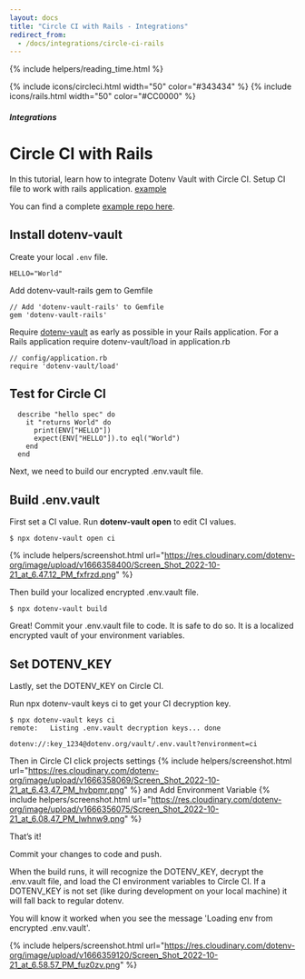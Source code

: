 ```yaml
---
layout: docs
title: "Circle CI with Rails - Integrations"
redirect_from:
  - /docs/integrations/circle-ci-rails
---
```


{% include helpers/reading_time.html %}

{% include icons/circleci.html width="50" color="#343434" %}
{% include icons/rails.html width="50" color="#CC0000" %}

##### Integrations

# Circle CI with Rails

In this tutorial, learn how to integrate Dotenv Vault with Circle CI. Setup CI file to work with rails application. [example](https://github.com/dotenv-org/integration-example-circleci/blob/master/.circleci/config.yml)

You can find a complete [example repo here](https://github.com/dotenv-org/integration-example-circleci).

## Install dotenv-vault

Create your local `.env` file.

```
HELLO="World"
```

Add dotenv-vault-rails gem to Gemfile
```
// Add 'dotenv-vault-rails' to Gemfile
gem 'dotenv-vault-rails'
```

Require [dotenv-vault](https://github.com/dotenv-org/dotenv-vault-ruby) as early as possible in your Rails application. For a Rails application require dotenv-vault/load in application.rb

```
// config/application.rb
require 'dotenv-vault/load'
```

## Test for Circle CI
```
  describe "hello spec" do
    it "returns World" do
      print(ENV["HELLO"])
      expect(ENV["HELLO"]).to eql("World")
    end
  end
```

Next, we need to build our encrypted .env.vault file.

## Build .env.vault

First set a CI value. Run **dotenv-vault open** to edit CI values.

```
$ npx dotenv-vault open ci
```

{% include helpers/screenshot.html url="https://res.cloudinary.com/dotenv-org/image/upload/v1666358400/Screen_Shot_2022-10-21_at_6.47.12_PM_fxfrzd.png" %}

Then build your localized encrypted .env.vault file.

```
$ npx dotenv-vault build
```

Great! Commit your .env.vault file to code. It is safe to do so. It is a localized encrypted vault of your environment variables.

## Set DOTENV_KEY

Lastly, set the DOTENV_KEY on Circle CI.

Run npx dotenv-vault keys ci to get your CI decryption key.

```
$ npx dotenv-vault keys ci
remote:   Listing .env.vault decryption keys... done

dotenv://:key_1234@dotenv.org/vault/.env.vault?environment=ci
```

Then in Circle CI click projects settings
{% include helpers/screenshot.html url="https://res.cloudinary.com/dotenv-org/image/upload/v1666358069/Screen_Shot_2022-10-21_at_6.43.47_PM_hvbpmr.png" %} and Add Environment Variable
{% include helpers/screenshot.html url="https://res.cloudinary.com/dotenv-org/image/upload/v1666356075/Screen_Shot_2022-10-21_at_6.08.47_PM_lwhnw9.png" %}

That’s it!

Commit your changes to code and push.

When the build runs, it will recognize the DOTENV_KEY, decrypt the .env.vault file, and load the CI environment variables to Circle CI. If a DOTENV_KEY is not set (like during development on your local machine) it will fall back to regular dotenv.

You will know it worked when you see the message 'Loading env from encrypted .env.vault'.

{% include helpers/screenshot.html url="https://res.cloudinary.com/dotenv-org/image/upload/v1666359120/Screen_Shot_2022-10-21_at_6.58.57_PM_fuz0zv.png" %}

